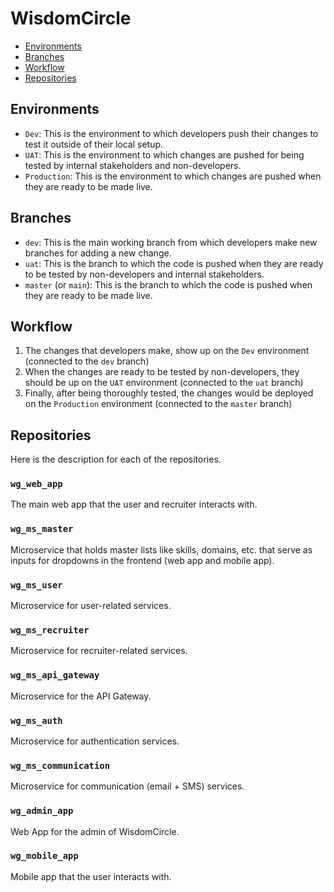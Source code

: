# WisdomCircle

- [Environments](#environments)
- [Branches](#branches)
- [Workflow](#workflow)
- [Repositories](#repositories)


## Environments
- `Dev`: This is the environment to which developers push their changes to test it outside of their local setup.
- `UAT`: This is the environment to which changes are pushed for being tested by internal stakeholders and non-developers.
- `Production`: This is the environment to which changes are pushed when they are ready to be made live.

## Branches
- `dev`: This is the main working branch from which developers make new branches for adding a new change.
- `uat`: This is the branch to which the code is pushed when they are ready to be tested by non-developers and internal stakeholders.
- `master` (or `main`): This is the branch to which the code is pushed when they are ready to be made live.

## Workflow
1. The changes that developers make, show up on the `Dev` environment (connected to the `dev` branch)
2. When the changes are ready to be tested by non-developers, they should be up on the `UAT` environment (connected to the `uat` branch)
3. Finally, after being thoroughly tested, the changes would be deployed on the `Production` environment (connected to the `master` branch)

## Repositories

Here is the description for each of the repositories.

### `wg_web_app`
The main web app that the user and recruiter interacts with.


### `wg_ms_master`
Microservice that holds master lists like skills, domains, etc. that serve as inputs for dropdowns in the frontend (web app and mobile app).


### `wg_ms_user`
Microservice for user-related services.


### `wg_ms_recruiter`
Microservice for recruiter-related services.


### `wg_ms_api_gateway`
Microservice for the API Gateway.

### `wg_ms_auth`
Microservice for authentication services.


### `wg_ms_communication`
Microservice for communication (email + SMS) services.


### `wg_admin_app`
Web App for the admin of WisdomCircle.

### `wg_mobile_app`
Mobile app that the user interacts with.
